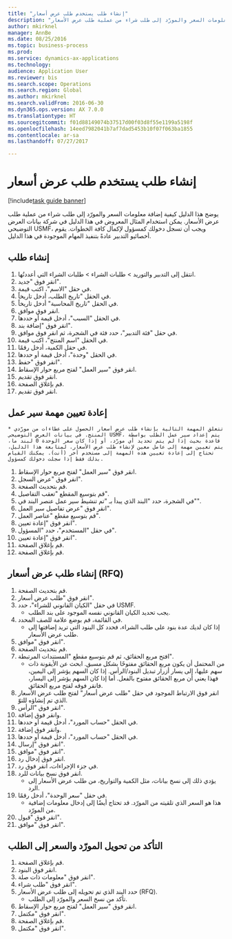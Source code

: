 ```yaml
--- 
title: "إنشاء طلب يستخدم طلب عرض أسعار"
description: "يوضح هذا الدليل كيفية إضافة معلومات السعر والمورّد إلى طلب شراء من عملية طلب عرض الأسعار."
author: mkirknel
manager: AnnBe
ms.date: 08/25/2016
ms.topic: business-process
ms.prod: 
ms.service: dynamics-ax-applications
ms.technology: 
audience: Application User
ms.reviewer: bis
ms.search.scope: Operations
ms.search.region: Global
ms.author: mkirknel
ms.search.validFrom: 2016-06-30
ms.dyn365.ops.version: AX 7.0.0
ms.translationtype: HT
ms.sourcegitcommit: f01d88149074b37517d00f03d8f55e1199a5198f
ms.openlocfilehash: 14eed7982041b7af7dad5453b10f07f063ba1855
ms.contentlocale: ar-sa
ms.lasthandoff: 07/27/2017

---
```

# <a name="create-a-requisition-that-uses-an-rfq"></a>إنشاء طلب يستخدم طلب عرض أسعار

[!include[task guide banner](../../includes/task-guide-banner.md)]

يوضح هذا الدليل كيفية إضافة معلومات السعر والمورّد إلى طلب شراء من عملية طلب عرض الأسعار. يمكن استخدام المثال المعروض في هذا الدليل في شركة بيانات العرض التوضيحي USMF، ويجب أن تسجل دخولك كمسؤول لإكمال كافة الخطوات. يقوم أخصائيو التدبير عادةً بتنفيذ المهام الموجودة في هذا الدليل.


## <a name="create-a-requisition"></a>إنشاء طلب
1. انتقل إلى التدبير والتوريد > طلبات الشراء > طلبات الشراء التي أعددتُها.
2. انقر فوق "جديد".
3. في حقل "الاسم"، اكتب قيمة.
4. في الحقل "تاريخ الطلب، أدخل تاريخاً.
5. في الحقل "تاريخ المحاسبة" أدخل تاريخاً.
6. انقر فوق موافق.
7. في الحقل "السبب"، أدخل قيمة أو حددها.
8. انقر فوق "إضافة بند".
9. في حقل "فئة التدبير"، حدد فئة في الشجرة، ثم انقر فوق موافق.
10. في الحقل "اسم المنتج"، اكتب قيمة.
11. في حقل الكمية، أدخل رقمًا.
12. في الحقل "وحدة"، أدخل قيمة أو حددها.
13. انقر فوق "حفظ".
14. انقر فوق "سير العمل" لفتح مربع حوار الإسقاط‬.
15. انقر فوق تقديم.
16. قم بإغلاق الصفحة.
17. انقر فوق تقديم.

## <a name="reassign-a-workflow-task"></a>إعادة تعيين مهمة سير عمل
    * تتعلق المهمة التالية بإنشاء طلب عرض أسعار الحصول على عطاءات من مورّدي المنتج. في بيانات العرض التوضيحي USMF، يتم إعداد سير عمل الطلب بواسطة قاعدة بحيث إذا لم يتم تحديد أي مورّد، أو إذا كان سعر الوحدة 0 لبند ما، يتم تعيين مهمة إلى عامل معين لإنشاء طلب عرض الأسعار. لمتابعة هذا الدليل، تحتاج إلى إعادة تعيين هذه المهمة إلى مستخدم آخر (أنت). يمكنك القيام بذلك فقط إذا سجلت دخولك كمسؤول.  
1. انقر فوق "سير العمل" لفتح مربع حوار الإسقاط‬.
2. انقر فوق "عرض السجل".
3. قم بتحديث الصفحة.
4. قم بتوسيع المقطع "تعقب التفاصيل‬".
5. في الشجرة، حدد "البند الذي يبدأ بـ "تم تنشيط سير عمل عنصر البند في"".
6. انقر فوق "عرض تفاصيل سير العمل".
7. قم بتوسيع مقطع "عناصر العمل".
8. انقر فوق "إعادة تعيين".
9. في حقل "المستخدم"، حدد "المسؤول".
10. انقر فوق "إعادة تعيين".
11. قم بإغلاق الصفحة.
12. قم بإغلاق الصفحة.

## <a name="create-an-rfq"></a>إنشاء طلب عرض أسعار (RFQ)
1. قم بتحديث الصفحة.
2. انقر فوق "طلب عرض أسعار".
3. في حقل "الكيان القانوني للشراء"، حدد USMF.
    * يجب تحديد الكيان القانوني نفسه الموجود على بند الطلب.  
4. في القائمة، قم بوضع علامة للصف المحدد.
    * إذا كان لديك عدة بنود على طلب الشراء، فحدد كل البنود التي تريد إضافتها إلى طلب عرض الأسعار.  
5. انقر فوق "موافق".
6. قم بتحديث الصفحة.
7. افتح مربع الحقائق، ثم قم بتوسيع مقطع "المستندات المرتبطة".
    * من المحتمل أن يكون مربع الحقائق مفتوحًا بشكل مسبق. ابحث عن الأيقونة ذات سهم عليها، إلى يسار أزرار تبديل البنود/الرأس. إذا كان السهم يؤشر إلى اليمين، فهذا يعني أن مربع الحقائق مفتوح بالفعل. أما إذا كان السهم يؤشر إلى اليسار، فانقر فوقه لفتح مربع الحقائق.  
8. انقر فوق الارتباط الموجود في حقل "طلب عرض أسعار" لفتح طلب عرض الأسعار الذي تم إنشاؤه للتوّ.
9. انقر فوق "الرأس".
10. وانقر فوق إضافة.
11. في الحقل "حساب المورد"، أدخل قيمة أو حددها.
12. وانقر فوق إضافة.
13. في الحقل "حساب المورد"، أدخل قيمة أو حددها.
14. انقر فوق "إرسال".
15. انقر فوق "موافق".
16. انقر فوق إدخال رد.
17. في جزء الإجراءات، انقر فوق رد.
18. انقر فوق نسخ بيانات للرد.
    * يؤدي ذلك إلى نسخ بيانات، مثل الكمية والتواريخ، من طلب عرض الأسعار إلى الرد.  
19. في حقل "سعر الوحدة"، أدخل رقمًا.
    * هذا هو السعر الذي تلقيته من المورّد. قد تحتاج أيضًا إلى إدخال معلومات إضافية من المورّد.  
20. انقر فوق "قبول".
21. انقر فوق "موافق".

## <a name="verify-that-vendor-and-price-have-been-transferred-to-the-requisition"></a>التأكد من تحويل المورّد والسعر إلى الطلب
1. قم بإغلاق الصفحة.
2. انقر فوق البنود.
3. انقر فوق "معلومات ذات صلة".
4. انقر فوق "طلب شراء".
5. حدد البند الذي تم تحويله إلى طلب عرض الأسعار (RFQ).
    * تأكد من نسخ السعر والمورّد إلى الطلب.  
6. انقر فوق "سير العمل" لفتح مربع حوار الإسقاط‬.
7. انقر فوق "مكتمل".
8. قم بإغلاق الصفحة.
9. انقر فوق "مكتمل".


